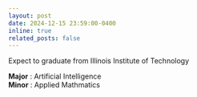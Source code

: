```yaml
---
layout: post
date: 2024-12-15 23:59:00-0400
inline: true
related_posts: false
---
```


Expect to graduate from Illinois Institute of Technology  &nbsp;&nbsp;

**Major** : Artificial Intelligence  
**Minor** : Applied Mathmatics

